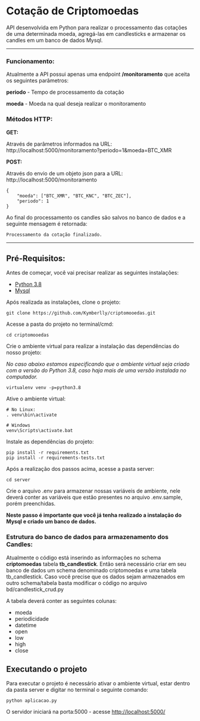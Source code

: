 # Cotação de Criptomoedas

API desenvolvida em Python para realizar o processamento das cotações de uma determinada moeda, agregá-las em candlesticks e armazenar os candles em um banco de dados Mysql.

_____________________________________________________________

### Funcionamento:

Atualmente a API possui apenas uma endpoint **/monitoramento** que aceita os seguintes parâmetros:

**periodo** - Tempo de processamento da cotação

**moeda** - Moeda na qual deseja realizar o monitoramento



### Métodos HTTP:

**GET:**

Através de parâmetros informados na URL: http://localhost:5000/monitoramento?periodo=1&moeda=BTC_XMR


**POST:** 

Através do envio de um objeto json para a URL: http://localhost:5000/monitoramento

```
{
    "moeda": ["BTC_XMR", "BTC_KNC", "BTC_ZEC"],
    "periodo": 1
}
```


Ao final do processamento os candles são salvos no banco de dados e a seguinte mensagem é retornada:
```
Processamento da cotação finalizado.
```

___________________________________________

## Pré-Requisitos:

Antes de começar, você vai precisar realizar as seguintes instalações:

* [Python 3.8](https://www.python.org/downloads/release/python-380/)
* [Mysql](https://www.mysql.com/downloads/)

Após realizada as instalações, clone o projeto:
```
git clone https://github.com/Kymberlly/criptomooedas.git
```

Acesse a pasta do projeto no terminal/cmd:
```
cd criptomooedas
```

Crie o ambiente virtual para realizar a instalação das dependências do nosso projeto:

*No caso abaixo estamos especificando que o ambiente virtual seja criado com a versão do Python 3.8, caso haja mais de uma versão instalada no computador.*
```
virtualenv venv -p=python3.8
```

Ative o ambiente virtual:
```
# No Linux:
. venv\bin\activate

# Windows
venv\Scripts\activate.bat
```

Instale as dependências do projeto:
```
pip install -r requirements.txt
pip install -r requirements-tests.txt
```

Após a realização dos passos acima, acesse a pasta server:
```
cd server
```

Crie o arquivo .env para armazenar nossas variáveis de ambiente, nele deverá conter as variáveis que estão presentes no arquivo .env.sample, porém preenchidas.

**Neste passo é importante que você já tenha realizado a instalação do Mysql e criado um banco de dados.**

### Estrutura do banco de dados para armazenamento dos Candles:

Atualmente o código está inserindo as informações no schema **criptomoedas** tabela **tb_candlestick**. Então será necessário criar em seu banco de dados um schema denominado criptomoedas e uma tabela tb_candlestick. Caso você precise que os dados sejam armazenados em outro schema/tabela basta modificar o código no arquivo bd/candlestick_crud.py

A tabela deverá conter as seguintes colunas:

* moeda
* periodicidade
* datetime
* open
* low
* high
* close


## Executando o projeto

Para executar o projeto é necessário ativar o ambiente virtual, estar dentro da pasta server e digitar no terminal o seguinte comando:
```
python aplicacao.py
```

O servidor iniciará na porta:5000 - acesse <http://localhost:5000/>

